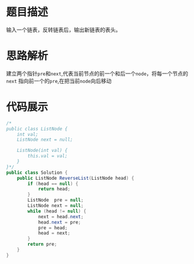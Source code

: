 #  题目描述

输入一个链表，反转链表后，输出新链表的表头。

#  思路解析

建立两个指针`pre`和`next`,代表当前节点的前一个和后一个`node`，将每一个节点的`next` 指向前一个的`pre`,在把当前`node`向后移动


#  代码展示
```java
/*
public class ListNode {
    int val;
    ListNode next = null;

    ListNode(int val) {
        this.val = val;
    }
}*/
public class Solution {
    public ListNode ReverseList(ListNode head) {
        if (head == null) {
            return head;
        }
        ListNode  pre = null;
        ListNode next = null;
        while (head != null) {
            next = head.next;
            head.next = pre;
            pre = head;
            head = next;
        }
        return pre;
    }
}
```

